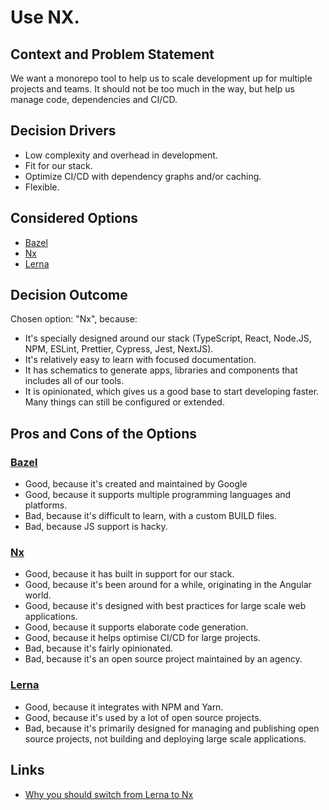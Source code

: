# Use NX.

## Context and Problem Statement

We want a monorepo tool to help us to scale development up for multiple projects and teams. It should not be too much in the way, but help us manage code, dependencies and CI/CD.

## Decision Drivers

* Low complexity and overhead in development.
* Fit for our stack.
* Optimize CI/CD with dependency graphs and/or caching.
* Flexible.

## Considered Options

* [Bazel]
* [Nx]
* [Lerna]

## Decision Outcome

Chosen option: "Nx", because:

* It's specially designed around our stack (TypeScript, React, Node.JS, NPM, ESLint, Prettier, Cypress, Jest, NextJS).
* It's relatively easy to learn with focused documentation.
* It has schematics to generate apps, libraries and components that includes all of our tools.
* It is opinionated, which gives us a good base to start developing faster. Many things can still be configured or extended.

## Pros and Cons of the Options

### [Bazel]

* Good, because it's created and maintained by Google
* Good, because it supports multiple programming languages and platforms.
* Bad, because it's difficult to learn, with a custom BUILD files.
* Bad, because JS support is hacky.

### [Nx]

* Good, because it has built in support for our stack.
* Good, because it's been around for a while, originating in the Angular world.
* Good, because it's designed with best practices for large scale web applications.
* Good, because it supports elaborate code generation.
* Good, because it helps optimise CI/CD for large projects.
* Bad, because it's fairly opinionated.
* Bad, because it's an open source project maintained by an agency.

### [Lerna]

* Good, because it integrates with NPM and Yarn.
* Good, because it's used by a lot of open source projects.
* Bad, because it's primarily designed for managing and publishing open source projects, not building and deploying large scale applications.

## Links

* [Why you should switch from Lerna to Nx](https://blog.nrwl.io/why-you-should-switch-from-lerna-to-nx-463bcaf6821)

[Pants]: https://www.pantsbuild.org/
[Bazel]: https://bazel.build/
[Nx]: https://nx.dev/
[Lerna]: https://lerna.js.org/

